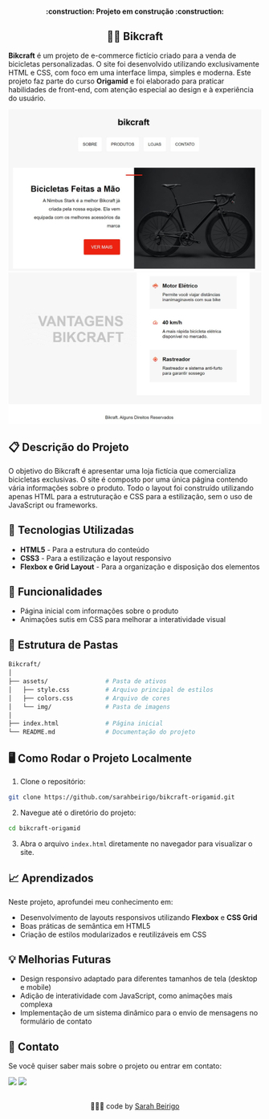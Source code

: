 <h4 align="center"> 
    :construction:  Projeto em construção  :construction:
</h4>

<h2 align="center">🚴‍♂️ Bikcraft</h2>

**Bikcraft** é um projeto de e-commerce fictício criado para a venda de bicicletas personalizadas. O site foi desenvolvido utilizando exclusivamente HTML e CSS, com foco em uma interface limpa, simples e moderna. Este projeto faz parte do curso **Origamid** e foi elaborado para praticar habilidades de front-end, com atenção especial ao design e à experiência do usuário.

![Bikcraft Preview](./assets/img/bikecraft-preview-1.jpg)
![Bikcraft Preview](./assets/img/bikecraft-preview-2.jpg)



## 📋 Descrição do Projeto

O objetivo do Bikcraft é apresentar uma loja fictícia que comercializa bicicletas exclusivas. O site é composto por uma única página contendo vária informações sobre o produto. Todo o layout foi construído utilizando apenas HTML para a estruturação e CSS para a estilização, sem o uso de JavaScript ou frameworks.

## 🔧 Tecnologias Utilizadas

- **HTML5** - Para a estrutura do conteúdo
- **CSS3** - Para a estilização e layout responsivo
- **Flexbox e Grid Layout** - Para a organização e disposição dos elementos

## 🚀 Funcionalidades

- Página inicial com informações sobre o produto
- Animações sutis em CSS para melhorar a interatividade visual

## 📂 Estrutura de Pastas

```bash
Bikcraft/
│
├── assets/                # Pasta de ativos
│   ├── style.css          # Arquivo principal de estilos
│   ├── colors.css         # Arquivo de cores
│   └── img/               # Pasta de imagens
│
├── index.html             # Página inicial
└── README.md              # Documentação do projeto
```

## 🖥️ Como Rodar o Projeto Localmente

1. Clone o repositório:

```bash
git clone https://github.com/sarahbeirigo/bikcraft-origamid.git
```

2. Navegue até o diretório do projeto:

```bash
cd bikcraft-origamid
```

3. Abra o arquivo `index.html` diretamente no navegador para visualizar o site.

## 📈 Aprendizados

Neste projeto, aprofundei meu conhecimento em:

- Desenvolvimento de layouts responsivos utilizando **Flexbox** e **CSS Grid**
- Boas práticas de semântica em HTML5
- Criação de estilos modularizados e reutilizáveis em CSS

## 💡 Melhorias Futuras

- Design responsivo adaptado para diferentes tamanhos de tela (desktop e mobile)
- Adição de interatividade com JavaScript, como animações mais complexa
- Implementação de um sistema dinâmico para o envio de mensagens no formulário de contato

## 📝 Contato

Se você quiser saber mais sobre o projeto ou entrar em contato:

 <a href = "mailto:sarahcbeirigo@gmail.com"><img src="https://img.shields.io/badge/Gmail-D14836?style=for-the-badge&logo=gmail&logoColor=white" target="_blank"></a>
  <a href="https://www.linkedin.com/in/sarah-beirigo/" target="_blank"><img src="https://img.shields.io/badge/-LinkedIn-%230077B5?style=for-the-badge&logo=linkedin&logoColor=white" target="_blank"></a> 

##
<p align="center">👩🏼‍💻 code by <a href="https://github.com/sarahbeirigo">Sarah Beirigo</a></p>
